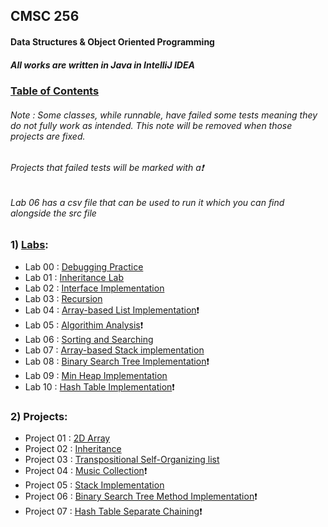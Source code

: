 ## CMSC 256
#### Data Structures & Object Oriented Programming
##### All works are written in Java in IntelliJ IDEA

### [Table of Contents](https://github.com/Lorelai-anne/CMSC-256_Summer2023/tree/main/CMSC256/src)
###### Note : Some classes, while runnable, have failed some tests meaning they do not fully work as intended. This note will be removed when those projects are fixed.
###### Projects that failed tests will be marked with a:exclamation:
###### Lab 06 has a csv file that can be used to run it which you can find alongside the src file

### 1) [Labs](https://github.com/Lorelai-anne/CMSC-256_Summer2023/tree/main/CMSC256/src/Labs):
- Lab 00 : [Debugging Practice](https://github.com/Lorelai-anne/CMSC-256_Summer2023/blob/main/CMSC256/src/Labs/Lab00/DebuggingPractice.java)
- Lab 01 : [Inheritance Lab](https://github.com/Lorelai-anne/CMSC-256_Summer2023/tree/main/CMSC256/src/Labs/Lab01)
- Lab 02 : [Interface Implementation](https://github.com/Lorelai-anne/CMSC-256_Summer2023/blob/main/CMSC256/src/Labs/Lab02/MyBook.java)
- Lab 03 : [Recursion](https://github.com/Lorelai-anne/CMSC-256_Summer2023/blob/main/CMSC256/src/Labs/Lab03/RecursiveMethods.java)
- Lab 04 : [Array-based List Implementation](https://github.com/Lorelai-anne/CMSC-256_Summer2023/tree/main/CMSC256/src/Labs/Lab04):exclamation:
- Lab 05 : [Algorithim Analysis](https://github.com/Lorelai-anne/CMSC-256_Summer2023/blob/main/CMSC256/src/Labs/Lab05/AlgorithmAnalysisLab.java):exclamation:
- Lab 06 : [Sorting and Searching](https://github.com/Lorelai-anne/CMSC-256_Summer2023/tree/main/CMSC256/src/Labs/Lab06)
- Lab 07 : [Array-based Stack implementation](https://github.com/Lorelai-anne/CMSC-256_Summer2023/tree/main/CMSC256/src/Labs/Lab07)
- Lab 08 : [Binary Search Tree Implementation](https://github.com/Lorelai-anne/CMSC-256_Summer2023/blob/main/CMSC256/src/Labs/Lab08/BinarySearchTree.java):exclamation:
- Lab 09 : [Min Heap Implementation](https://github.com/Lorelai-anne/CMSC-256_Summer2023/blob/main/CMSC256/src/Labs/Lab09/MinHeap.java)
- Lab 10 : [Hash Table Implementation](https://github.com/Lorelai-anne/CMSC-256_Summer2023/tree/main/CMSC256/src/Labs/Lab10):exclamation:

### 2) Projects:
- Project 01 : [2D Array](https://github.com/Lorelai-anne/CMSC-256_Summer2023/blob/main/CMSC256/src/Projects/Project01/Grid.java)
- Project 02 : [Inheritance](https://github.com/Lorelai-anne/CMSC-256_Summer2023/tree/main/CMSC256/src/Projects/Project02)
- Project 03 : [Transpositional Self-Organizing list](https://github.com/Lorelai-anne/CMSC-256_Summer2023/tree/main/CMSC256/src/Projects/Project03)
- Project 04 : [Music Collection](https://github.com/Lorelai-anne/CMSC-256_Summer2023/tree/main/CMSC256/src/Projects/Project04):exclamation:
- Project 05 : [Stack Implementation](https://github.com/Lorelai-anne/CMSC-256_Summer2023/tree/main/CMSC256/src/Projects/Project05)
- Project 06 : [Binary Search Tree Method Implementation](https://github.com/Lorelai-anne/CMSC-256_Summer2023/blob/main/CMSC256/src/Projects/Project06/BinarySearchTree.java):exclamation:
- Project 07 : [Hash Table Separate Chaining](https://github.com/Lorelai-anne/CMSC-256_Summer2023/tree/main/CMSC256/src/Projects/Project07):exclamation:
